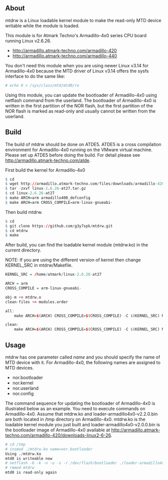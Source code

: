 ## About

mtdrw is a Linux loadable kernel module to make the read-only MTD device writable while the module is loaded.

This module is for Atmark Techno's Armadillo-4x0 series CPU board running Linux v2.6.26.

* http://armadillo.atmark-techno.com/armadillo-420
* http://armadillo.atmark-techno.com/armadillo-440

You don't need this module when you are using newer Linux v3.14 for Armadillo-4x0 because the MTD driver of Linux v3.14 offers the sysfs interface to do the same like:

``` r
# echo 0 > /sys/class/mtd/mtd0/ro
```

Using this module, you can update the bootloader of Armadillo-4x0 using netflash command from the userland. The bootloader of Armadillo-4x0 is written in the first partition of the NOR flash, but the first partition of the NOR flash is marked as read-only and usually cannot be written from the userland.

## Build

The build of mtdrw should be done on ATDE5. ATDE5 is a cross compilation environment for Armadillo-4x0 running on the VMware virtual machine. Please set up ATDE5 before doing the build. For detail please see <http://armadillo.atmark-techno.com/atde>.

First build the kernel for Armadillo-4x0
``` r
$ cd
$ wget http://armadillo.atmark-techno.com/files/downloads/armadillo-420/source/kernel/linux-2.6.26-at27.tar.gz
$ tar -zxvf linux-2.6.26-at27.tar.gz
$ cd linux-2.6.26-at27
$ make ARCH=arm armadillo400_defconfig
$ make ARCH=arm CROSS_COMPILE=arm-linux-gnueabi-
```

Then build mtdrw.
``` r
$ cd
$ git clone https://github.com/g3y7spk/mtdrw.git
$ cd mtdrw
$ make
```
After build, you can find the loadable kernel module (mtdrw.ko) in the current directory.

NOTE: If you are using the different version of kernel then change KERNEL_SRC in mtdrw/Makefile.

``` r
KERNEL_SRC = /home/atmark/linux-2.6.26-at27

ARCH = arm
CROSS_COMPILE = arm-linux-gnueabi-

obj-m += mtdrw.o
clean-files += modules.order

all:
	make ARCH=$(ARCH) CROSS_COMPILE=$(CROSS_COMPILE) -C $(KERNEL_SRC) M=$(PWD) modules

clean:
	make ARCH=$(ARCH) CROSS_COMPILE=$(CROSS_COMPILE) -C $(KERNEL_SRC) M=$(PWD) clean
```

## Usage
mtdrw has one parameter called *name* and you should specify the name of MTD device with it. For Armadillo-4x0, the following names are assigned to MTD devices.

* nor.bootloader
* nor.kernel
* nor.userland
* nor.config

The command sequence for updating the bootloader of Armadillo-4x0 is illustrated below as an example. You need to execute commands on Armadillo-4x0. Assume that mtdrw.ko and loader-armadillo4x0-v2.2.0.bin are both located in /tmp directory on Armadillo-4x0. mtdrw.ko is the loadable kernel module you just built and loader-armadillo4x0-v2.0.0.bin is the bootloader image of Armadillo-4x0 available at <http://armadillo.atmark-techno.com/armadillo-420/downloads-linux2-6-26>.

``` r
# cd /tmp
# insmod ./mtdrw.ko name=nor.bootloader
Using ./mtdrw.ko
mtd0 is writeable now
# netflash -b -k -n -u -s -r /dev/flash/bootloader ./loader-armadillo4x0-v2.2.0.bin
# rmmod mtdrw
mtd0 is read-only again
```
